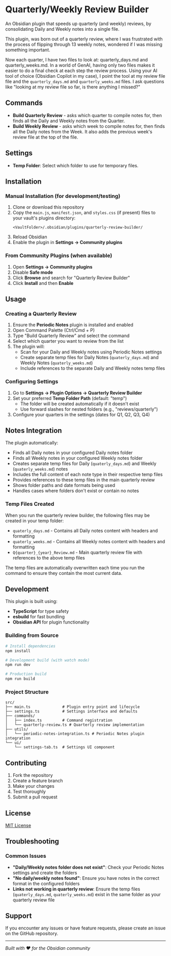 # Quarterly/Weekly Review Builder
An Obsidian plugin that speeds up quarterly (and weekly) reviews, by consolidating Daily and Weekly notes into a single file.

This plugin, was born out of a quarterly review, where I was frustrated with the process of flipping through 13 weekly notes, wondered if I was missing something important.

Now each quarter, I have two files to look at: quarterly_days.md and quarterly_weeks.md. In a world of GenAI, having only two files makes it easier to do a final check at each step the review process. Using your AI tool of choice (Obsidian Copilot in my case), I point the tool at my review file file and the `quarterly_days.md` and `quarterly_weeks.md` files. I ask questions like "looking at my review file so far, is there anything I missed?"

## Commands
- **Build Quarterly Review** - asks which quarter to compile notes for, then finds all the Daily and Weekly notes from the Quarter.
- **Build Weekly Review** - asks which week to compile notes for, then finds all the Daily notes from the Week. It also adds the previous week's review file at the top of the file.

## Settings
- **Temp Folder**: Select which folder to use for temporary files.

## Installation

### Manual Installation (for development/testing)
1. Clone or download this repository
2. Copy the `main.js`, `manifest.json`, and `styles.css` (if present) files to your vault's plugins directory:
   ```
   <VaultFolder>/.obsidian/plugins/quarterly-review-builder/
   ```
3. Reload Obsidian
4. Enable the plugin in **Settings → Community plugins**

### From Community Plugins (when available)

1. Open **Settings → Community plugins**
2. Disable **Safe mode**
3. Click **Browse** and search for "Quarterly Review Builder"
4. Click **Install** and then **Enable**

## Usage

### Creating a Quarterly Review

1. Ensure the **Periodic Notes** plugin is installed and enabled
2. Open Command Palette (Ctrl/Cmd + P)
3. Type "Build Quarterly Review" and select the command
4. Select which quarter you want to review from the list
5. The plugin will:
   - Scan for your Daily and Weekly notes using Periodic Notes settings
   - Create separate temp files for Daily Notes (`quaterly_days.md`) and Weekly Notes (`quaterly_weeks.md`)
   - Include references to the separate Daily and Weekly notes temp files

### Configuring Settings

1. Go to **Settings → Plugin Options → Quarterly Review Builder**
2. Set your preferred **Temp Folder Path** (default: "temp")
   - The folder will be created automatically if it doesn't exist
   - Use forward slashes for nested folders (e.g., "reviews/quarterly")
3. Configure your quarters in the settings (dates for Q1, Q2, Q3, Q4)

## Notes Integration

The plugin automatically:
- Finds all Daily notes in your configured Daily notes folder
- Finds all Weekly notes in your configured Weekly notes folder
- Creates separate temp files for Daily (`quaterly_days.md`) and Weekly (`quaterly_weeks.md`) notes
- Includes the full content of each note type in their respective temp files
- Provides references to these temp files in the main quarterly review
- Shows folder paths and date formats being used
- Handles cases where folders don't exist or contain no notes

### Temp Files Created

When you run the quarterly review builder, the following files may be created in your temp folder:

- `quaterly_days.md` - Contains all Daily notes content with headers and formatting
- `quaterly_weeks.md` - Contains all Weekly notes content with headers and formatting
- `Q{quarter}_{year}_Review.md` - Main quarterly review file with references to the above temp files

The temp files are automatically overwritten each time you run the command to ensure they contain the most current data.

## Development

This plugin is built using:

- **TypeScript** for type safety
- **esbuild** for fast bundling
- **Obsidian API** for plugin functionality

### Building from Source

```bash
# Install dependencies
npm install

# Development build (with watch mode)
npm run dev

# Production build
npm run build
```

### Project Structure

```
src/
├── main.ts              # Plugin entry point and lifecycle
├── settings.ts          # Settings interface and defaults
├── commands/
│   ├── index.ts         # Command registration
│   └── quarterly-review.ts # Quarterly review implementation
├── utils/
│   └── periodic-notes-integration.ts # Periodic Notes plugin integration
└── ui/
    └── settings-tab.ts  # Settings UI component
```

## Contributing

1. Fork the repository
2. Create a feature branch
3. Make your changes
4. Test thoroughly
5. Submit a pull request

## License

[MIT License](LICENSE)

## Troubleshooting

### Common Issues
- **"Daily/Weekly notes folder does not exist"**: Check your Periodic Notes settings and create the folders
- **"No daily/weekly notes found"**: Ensure you have notes in the correct format in the configured folders
- **Links not working in quarterly review**: Ensure the temp files (`quaterly_days.md`, `quaterly_weeks.md`) exist in the same folder as your quarterly review file

## Support

If you encounter any issues or have feature requests, please create an issue on the GitHub repository.

---

*Built with ❤️ for the Obsidian community*
